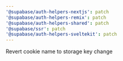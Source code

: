 ```yaml
---
'@supabase/auth-helpers-nextjs': patch
'@supabase/auth-helpers-remix': patch
'@supabase/auth-helpers-shared': patch
'@supabase/ssr': patch
'@supabase/auth-helpers-sveltekit': patch
---
```


Revert cookie name to storage key change
